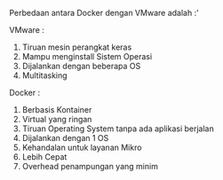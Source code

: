 Perbedaan antara Docker dengan VMware adalah :'

VMware :
1. Tiruan mesin perangkat keras
2. Mampu menginstall Sistem Operasi
3. Dijalankan dengan beberapa OS
4. Multitasking


Docker :
1. Berbasis Kontainer
2. Virtual yang ringan
3. Tiruan Operating System tanpa ada aplikasi berjalan
4. Dijalankan dengan 1 OS
5. Kehandalan untuk layanan Mikro
6. Lebih Cepat
7. Overhead penampungan yang minim
